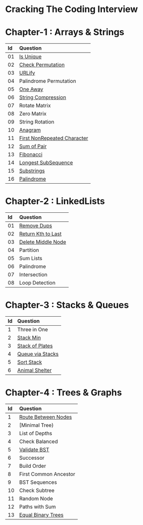 # Cracking The Coding Interview

# Chapter-1 : Arrays & Strings

| Id   | Question |
| :--- | :--- |
| 01   | [Is Unique](https://github.com/koraybostanci/practice-makes-perfect/blob/master/src/main/java/com/practicemakesperfect/crackingthecodinginterview/chapter1_arraysandstrings/P01_IsUnique.java) |
| 02   | [Check Permutation](https://github.com/koraybostanci/practice-makes-perfect/blob/master/src/main/java/com/practicemakesperfect/crackingthecodinginterview/chapter1_arraysandstrings/P02_CheckPermutation.java) |
| 03   | [URLify](https://github.com/koraybostanci/practice-makes-perfect/blob/master/src/main/java/com/practicemakesperfect/crackingthecodinginterview/chapter1_arraysandstrings/P03_Urlify.java) |
| 04   | Palindrome Permutation |
| 05   | [One Away](https://github.com/koraybostanci/practice-makes-perfect/blob/master/src/main/java/com/practicemakesperfect/crackingthecodinginterview/chapter1_arraysandstrings/P05_OneWay.java) |
| 06   | [String Compression](https://github.com/koraybostanci/practice-makes-perfect/blob/master/src/main/java/com/practicemakesperfect/crackingthecodinginterview/chapter1_arraysandstrings/P06_StringCompression.java) |
| 07   | Rotate Matrix |
| 08   | Zero Matrix |
| 09   | String Rotation |
| 10   | [Anagram](https://github.com/koraybostanci/practice-makes-perfect/blob/master/src/main/java/com/practicemakesperfect/crackingthecodinginterview/chapter1_arraysandstrings/P10_Anagram.java) |
| 11   | [First NonRepeated Character ](https://github.com/koraybostanci/practice-makes-perfect/blob/master/src/main/java/com/practicemakesperfect/crackingthecodinginterview/chapter1_arraysandstrings/P11_FirstNonRepeatedCharacter.java) |
| 12   | [Sum of Pair](https://github.com/koraybostanci/practice-makes-perfect/blob/master/src/main/java/com/practicemakesperfect/crackingthecodinginterview/chapter1_arraysandstrings/P12_SumOfPair.java) |
| 13   | [Fibonacci](https://github.com/koraybostanci/practice-makes-perfect/blob/master/src/main/java/com/practicemakesperfect/crackingthecodinginterview/chapter1_arraysandstrings/P13_IterativeFibonacci.java)|
| 14   | [Longest SubSequence](https://github.com/koraybostanci/practice-makes-perfect/blob/master/src/main/java/com/practicemakesperfect/crackingthecodinginterview/chapter1_arraysandstrings/P14_LongestSubSequence.java) |
| 15   | [Substrings](https://github.com/koraybostanci/practice-makes-perfect/blob/master/src/main/java/com/practicemakesperfect/crackingthecodinginterview/chapter1_arraysandstrings/P15_Substrings.java) |
| 16   | [Palindrome](https://github.com/koraybostanci/practice-makes-perfect/blob/master/src/main/java/com/practicemakesperfect/crackingthecodinginterview/chapter1_arraysandstrings/P16_Palindrome.java) |


# Chapter-2 : LinkedLists

| Id   | Question |
| :--- | :--- |
| 01   | [Remove Dups](https://github.com/koraybostanci/practice-makes-perfect/blob/master/src/main/java/com/practicemakesperfect/crackingthecodinginterview/chapter2_linkedlists/P01_RemoveDups.java) |
| 02   | [Return Kth to Last](https://github.com/koraybostanci/practice-makes-perfect/blob/master/src/main/java/com/practicemakesperfect/crackingthecodinginterview/chapter2_linkedlists/P02_ReturnKthToLast.java) |
| 03   | [Delete Middle Node](https://github.com/koraybostanci/practice-makes-perfect/blob/master/src/main/java/com/practicemakesperfect/crackingthecodinginterview/chapter2_linkedlists/P03_DeleteMiddleNode.java) |
| 04   | Partition |
| 05   | Sum Lists |
| 06   | Palindrome |
| 07   | Intersection |
| 08   | Loop Detection |



# Chapter-3 : Stacks & Queues

| Id   | Question |
| :--- | :--- |
| 1    | Three in One |
| 2    | [Stack Min](https://github.com/koraybostanci/practice-makes-perfect/blob/master/src/main/java/com/practicemakesperfect/crackingthecodinginterview/chapter3_stacksandqueues/P02_StackMin.java) |
| 3    | [Stack of Plates](https://github.com/koraybostanci/practice-makes-perfect/blob/master/src/main/java/com/practicemakesperfect/crackingthecodinginterview/chapter3_stacksandqueues/P03_StackOfPlates.java) |
| 4    | [Queue via Stacks](https://github.com/koraybostanci/practice-makes-perfect/blob/master/src/main/java/com/practicemakesperfect/crackingthecodinginterview/chapter3_stacksandqueues/P04_QueueViaStacks.java) |
| 5    | [Sort Stack](https://github.com/koraybostanci/practice-makes-perfect/blob/master/src/main/java/com/practicemakesperfect/crackingthecodinginterview/chapter3_stacksandqueues/P05_SortStack.java) |
| 6    | [Animal Shelter](https://github.com/koraybostanci/practice-makes-perfect/blob/master/src/main/java/com/practicemakesperfect/crackingthecodinginterview/chapter3_stacksandqueues/P06_AnimalShelter.java) |

# Chapter-4 : Trees & Graphs

| Id   | Question |
| :--- | :--- |
| 1    | [Route Between Nodes](https://github.com/koraybostanci/practice-makes-perfect/blob/master/src/main/java/com/practicemakesperfect/crackingthecodinginterview/chapter4_treesandgraphs/P01_RouteBetweenNodes2.java)|
| 2    | [Minimal Tree) |
| 3    | List of Depths|
| 4    | Check Balanced |
| 5    | [Validate BST](https://github.com/koraybostanci/practice-makes-perfect/blob/master/src/main/java/com/practicemakesperfect/crackingthecodinginterview/chapter4_treesandgraphs/P02_ValidateBST.java) |
| 6    | Successor |
| 7    | Build Order |
| 8    | First Common Ancestor |
| 9    | BST Sequences |
| 10   | Check Subtree |
| 11   | Random Node |
| 12   | Paths with Sum |
| 13   | [Equal Binary Trees](https://github.com/koraybostanci/practice-makes-perfect/blob/master/src/main/java/com/practicemakesperfect/crackingthecodinginterview/chapter4_treesandgraphs/P13_BinaryTreeEquality.java) |
